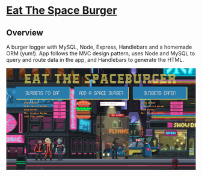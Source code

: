 
# [Eat The Space Burger](https://shielded-forest-42466.herokuapp.com "Eat The Space Burger")
**Overview**
-------------
A burger logger with MySQL, Node, Express, Handlebars and a homemade ORM (yum!). App follows the MVC design pattern, uses Node and MySQL to query and route data in the app, and Handlebars to generate the HTML.


![](https://github.com/shaanobney/Burger/blob/master/images/burger.png?raw=true)
